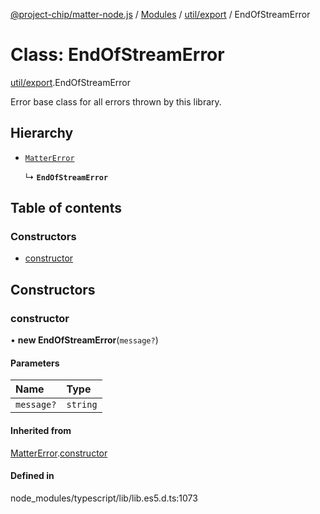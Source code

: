 [@project-chip/matter-node.js](../README.md) / [Modules](../modules.md) / [util/export](../modules/util_export.md) / EndOfStreamError

# Class: EndOfStreamError

[util/export](../modules/util_export.md).EndOfStreamError

Error base class for all errors thrown by this library.

## Hierarchy

- [`MatterError`](exports_common.MatterError.md)

  ↳ **`EndOfStreamError`**

## Table of contents

### Constructors

- [constructor](util_export.EndOfStreamError.md#constructor)

## Constructors

### constructor

• **new EndOfStreamError**(`message?`)

#### Parameters

| Name | Type |
| :------ | :------ |
| `message?` | `string` |

#### Inherited from

[MatterError](exports_common.MatterError.md).[constructor](exports_common.MatterError.md#constructor)

#### Defined in

node_modules/typescript/lib/lib.es5.d.ts:1073
